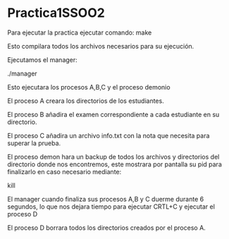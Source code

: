 # Practica1SSOO2
Para ejecutar la practica ejecutar comando:
make

Esto compilara todos los archivos necesarios para su ejecución.

Ejecutamos el manager:

./manager

Esto ejecutara los procesos A,B,C y el proceso demonio

El proceso A creara los directorios de los estudiantes.

El proceso B añadira el examen correspondiente a cada estudiante en su directorio.

El proceso C añadira un archivo info.txt con la nota que necesita para superar la prueba.

El proceso demon hara un backup de todos los archivos y directorios del directorio donde nos encontremos, este mostrara por pantalla su pid para finalizarlo en caso necesario mediante:

kill <pid>

El manager cuando finaliza sus procesos A,B y C duerme durante 6 segundos, lo que nos dejara tiempo para ejecutar CRTL+C y ejecutar el proceso D

El proceso D borrara todos los directorios creados por el proceso A.

